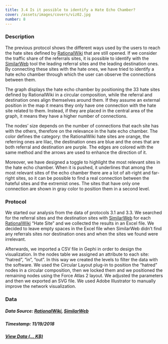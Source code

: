 ```yaml
---
title: 3.4 Is it possible to identify a Hate Echo Chamber?
cover: /assets/images/covers/viz02.jpg
number: 8
---
```


### Description 

The previous protocol shows the different ways used by the users to reach the hate sites defined by [RationalWiki](https://rationalwiki.org/wiki/Category:Internet_hate_sites) that are still opened. 
If we consider the traffic share of the referrals sites, it is possible to identify with the [SimilarWeb](https://www.similarweb.com/) tool the leading referral sites and the leading destination ones. By connecting these sites with the hate ones, we have tried to identify a hate echo chamber through which the user can observe the connections between them.

The graph displays the hate echo chamber by positioning the 33 hate sites defined by RationalWiki in a circular composition, while the referral and destination ones align themselves around them. If they assume an external position in the map it means they only have one connection with the hate site related to them. Instead, if they are placed in the central area of the graph, it means they have a higher number of connections. 

The nodes’ size depends on the number of connections that each site has with the others, therefore on the relevance in the hate echo chamber.
The color defines the category: the RationalWiki hate sites are orange, the referring ones are lilac, the destination ones are blue and the ones that are both referral and destination are purple. The edges are colored with the same method and the arrows are used to enhance the direction of it.

Moreover, we have designed a toggle to highlight the most relevant sites in the hate echo chamber. When it is pushed, it underlines that among the most relevant sites of the echo chamber there are a lot of alt-right and far-right sites, so it can be possible to find a real connection between the hateful sites and the extremist ones.
The sites that have only one connection are shown in gray color to position them in a second level. 


### Protocol

We started our analysis from the data of protocols 3.1 and 3.3.
We searched for the referral sites and the destination sites with [SimilarWeb](https://www.similarweb.com/) for each [RationalWiki](https://rationalwiki.org/wiki/Category:Internet_hate_sites) “Hate Site” and we collected the results in an Excel file.
We decided to leave empty spaces in the Excel file when SimilarWeb didn’t find any referrals sites nor destination ones and when the sites we found were irrelevant.

Afterwards, we imported a CSV file in Gephi in order to design the visualization. In the nodes table we assigned an attribute to each site: “hatred”, “in”, “out”. In this way we created the levels to filter the data with the software.
We used the Circular Layout plug-in to position the “hatred” nodes in a circular composition, then we locked them and we positioned the remaining nodes using the Force Atlas 2 layout. We adjusted the parameters and then we exported an SVG file. We used Adobe Illustrator to manually improve the network visualization.


### Data
##### Data Source: [RationalWiki](https://rationalwiki.org/wiki/Category:Internet_hate_sites), [SimilarWeb](https://www.similarweb.com/)
##### Timestamp: 11/19/2018
##### [View Data (... KB)](http://densitydesign.org/)
